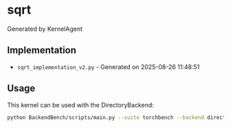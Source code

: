 # sqrt

Generated by KernelAgent

## Implementation

- `sqrt_implementation_v2.py` - Generated on 2025-08-26 11:48:51

## Usage

This kernel can be used with the DirectoryBackend:
```bash
python BackendBench/scripts/main.py --suite torchbench --backend directory --ops sqrt
```
